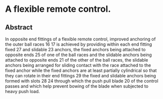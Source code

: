 # A flexible remote control.

## Abstract
In opposite end fittings of a flexible remote control, improved anchoring of the outer ball races 16 17 is achieved by providing within each end fitting fixed 27 and slidable 23 anchors, the fixed anchors being attached to opposite ends 25 of one of the ball races and the slidable anchors being attached to opposite ends 21 of the other of the ball races, the slidable anchors being arranged for sliding contact with the race attached to the fixed anchor while the fixed anchors are at least partially cylindrical so that they can rotate in their end fittings 29 the fixed and slidable anchors being formed with slots 28 24 through which the push pull blade 20 of the control passes and which help prevent bowing of the blade when subjected to heavy push load.